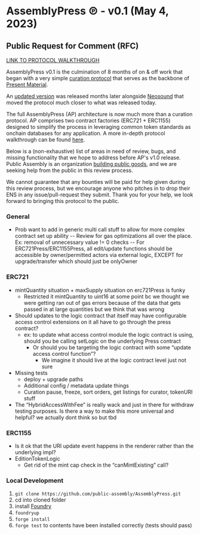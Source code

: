 # AssemblyPress ℗ - v0.1 (May 4, 2023)

## Public Request for Comment (RFC)

[LINK TO PROTOCOL WALKTHROUGH](https://forum.public---assembly.com/t/assemblypress-walkthrough/335)

AssemblyPress v0.1 is the culmination of 8 months of on & off work that began with a very simple [curation protocol](https://etherscan.io/address/0x6422Bf82Ab27F121a043d6DE88b55FA39e2ea292#code) that serves as the backbone of [Present Material](https://www.presentmaterial.xyz/).

An [updated version](https://github.com/public-assembly/curation-protocol) was released months later alongside [Neosound](https://www.neosound.xyz/) that moved the protocol much closer to what was released today.

The full AssemblyPress (AP) architecture is now much more than a curation protocol. AP comprises two contract factories (ERC721 + ERC1155) designed to simplify the process in leveraging common token standards as onchain databases for any application. A more in-depth protocol walkthrough can be found [here](https://forum.public---assembly.com/t/draft-assemblypress-walkthrough/335).

Below is a (non-exhaustive) list of areas in need of review, bugs, and missing functionality that we hope to address before AP's v1.0 release. Public Assembly is an organization [building public goods](https://twitter.com/valcoholics1/status/1641244533265399810?s=20), and we are seeking help from the public in this review process.

We cannot guarantee that any bounties will be paid for help given during this review process, but we encourage anyone who pitches in to drop their ENS in any issue/pull-request they submit. Thank you for your help, we look forward to bringing this protocol to the public.


### General
- Prob want to add in generic multi call stuff to allow for more complex contract set up ability
-- Review for gas optimizations all over the place. Ex: removal of unnecessary value != 0 checks
-- For ERC721Press/ERC1155Press, all edit/update functions should be accessible by owner/permitted actors via external logic, EXCEPT for upgrade/transfer which should just be onlyOwner

### ERC721
- mintQuantity situation + maxSupply situation on erc721Press is funky
    - Restricted it mintQuantity to uint16 at some point bc we thought we were getting ran out of gas errors because of the data that gets passed in at large quantities but we think that was wrong
- Should updates to the logic contract that itself may have configurable access control extensions on it all have to go through the press contract?
    - ex: to update what access control module the logic contract is using, should you be calling setLogic on the underlying Press contract
        - Or should you be targeting the logic contract with some “update access control function”?
            - We imagine it should live at the logic contract level just not sure
- Missing tests 
    - deploy + upgrade paths
    - Additional config / metadata update things
    - Curation pause, freeze, sort orders, get listings for curator, tokenURI stuff
- The “HybridAccessWithFee” is really wack and just in there for withdraw testing purposes. Is there a way to make this more universal and helpful? we actually dont think so but tbd

### ERC1155
- Is it ok that the URI update event happens in the renderer rather than the underlying impl?
- EditionTokenLogic
    - Get rid of the mint cap check in the “canMintExisting” call?

### Local Development

1. `git clone https://github.com/public-assembly/AssemblyPress.git`
2. cd into cloned folder
3. install [Foundry](https://github.com/foundry-rs/foundry)
4. `foundryup`
5. `forge install`
6. `forge test` to contents have been installed correctly (tests should pass)

